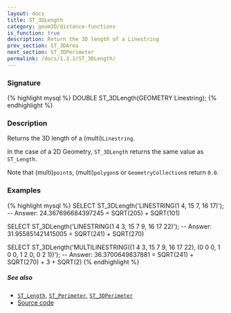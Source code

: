 ```yaml
---
layout: docs
title: ST_3DLength
category: geom3D/distance-functions
is_function: true
description: Return the 3D length of a Linestring
prev_section: ST_3DArea
next_section: ST_3DPerimeter
permalink: /docs/1.3.1/ST_3DLength/
---
```


### Signature

{% highlight mysql %}
DOUBLE ST_3DLength(GEOMETRY Linestring);
{% endhighlight %}

### Description

Returns the 3D length of a (multi)`Linestring`.

In the case of a 2D Geometry, `ST_3DLength` returns the same value as
`ST_Length`.

<div class="note warning">
  <p>Note that (multi)<code>point</code>s, (multi)<code>polygon</code>s or <code>GeometryCollection</code>s return <code>0.0</code>.</p>
</div>

### Examples

{% highlight mysql %}
SELECT ST_3DLength('LINESTRING(1 4, 15 7, 16 17)');
-- Answer: 24.367696684397245 = SQRT(205) + SQRT(101)

SELECT ST_3DLength('LINESTRING(1 4 3, 15 7 9, 16 17 22)');
-- Answer: 31.955851421415005 = SQRT(241) + SQRT(270)

SELECT ST_3DLength('MULTILINESTRING((1 4 3, 15 7 9, 16 17 22),
                                    (0 0 0, 1 0 0, 1 2 0, 0 2 1))');
-- Answer: 36.3700649837881 = SQRT(241) + SQRT(270) + 3 + SQRT(2)
{% endhighlight %}

##### See also

* [`ST_Length`](../ST_Length), [`ST_Perimeter`](../ST_Perimeter), [`ST_3DPerimeter`](../ST_3DPerimeter)
* <a href="https://github.com/orbisgis/h2gis/blob/master/h2gis-functions/src/main/java/org/h2gis/functions/spatial/properties/ST_3DLength.java" target="_blank">Source code</a>
